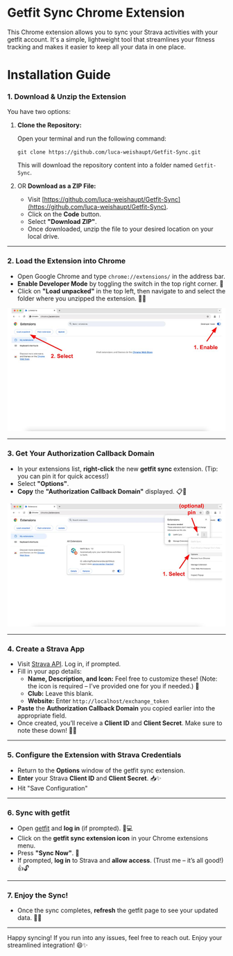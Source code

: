 # Getfit Sync Chrome Extension

This Chrome extension allows you to sync your Strava activities with your getfit account. It's a simple, lightweight tool that streamlines your fitness tracking and makes it easier to keep all your data in one place.

# Installation Guide

### 1. **Download & Unzip the Extension**

You have two options:

1. **Clone the Repository:**

    Open your terminal and run the following command:
    ```
    git clone https://github.com/luca-weishaupt/Getfit-Sync.git
    ```
    This will download the repository content into a folder named `Getfit-Sync`.

2. OR **Download as a ZIP File:**

    - Visit [https://github.com/luca-weishaupt/Getfit-Sync](https://github.com/luca-weishaupt/Getfit-Sync).
    - Click on the **Code** button.
    - Select **"Download ZIP"**.
    - Once downloaded, unzip the file to your desired location on your local drive.

---

### 2. **Load the Extension into Chrome**

- Open Google Chrome and type `chrome://extensions/` in the address bar.
- **Enable Developer Mode** by toggling the switch in the top right corner. 🔧
- Click on **"Load unpacked"** in the top left, then navigate to and select the folder where you unzipped the extension. 📂✅

<!-- Next we will include an image: imgs/dev_chrome.jpg -->
![Developer Mode in Chrome](imgs/dev_chrome.jpg)

---

### 3. **Get Your Authorization Callback Domain**

- In your extensions list, **right-click** the new **getfit sync** extension. (Tip: you can pin it for quick access!)
- Select **"Options"**.
- **Copy** the **"Authorization Callback Domain"** displayed. 📋🔑

![Options in getfit sync](imgs/select_options.jpg)

---

### 4. **Create a Strava App**

- Visit [Strava API](https://www.strava.com/settings/api). Log in, if prompted.
- Fill in your app details:
    - **Name, Description, and Icon:** Feel free to customize these! (Note: the icon is required – I’ve provided one for you if needed.) 🎨
    - **Club:** Leave this blank.
    - **Website:** Enter `http://localhost/exchange_token`
- **Paste** the **Authorization Callback Domain** you copied earlier into the appropriate field.
- Once created, you’ll receive a **Client ID** and **Client Secret**. Make sure to note these down! 🔐📝

---

### 5. **Configure the Extension with Strava Credentials**

- Return to the **Options** window of the getfit sync extension.
- **Enter** your Strava **Client ID** and **Client Secret**. 📥✨
- Hit "Save Configuration"
---

### 6. **Sync with getfit**

- Open [getfit](https://getfit.mit.edu/) and **log in** (if prompted). 👤💻
- Click on the **getfit sync extension icon** in your Chrome extensions menu.
- Press **"Sync Now"**. 🔄
- If prompted, **log in** to Strava and **allow access**. (Trust me – it’s all good!) 👍🔓

---

### 7. **Enjoy the Sync!**

- Once the sync completes, **refresh** the getfit page to see your updated data. 🎉🔄

---

Happy syncing! If you run into any issues, feel free to reach out. Enjoy your streamlined integration! 😄✨